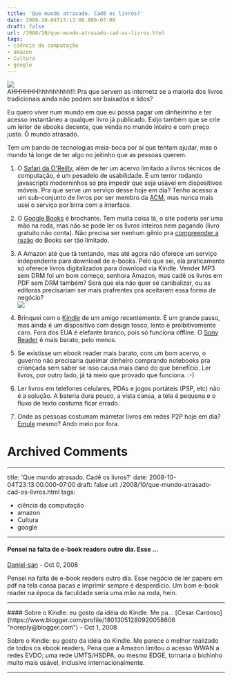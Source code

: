 ```yaml
---
title: 'Que mundo atrasado. Cadê os livros?'
date: 2008-10-04T23:13:00.000-07:00
draft: false
url: /2008/10/que-mundo-atrasado-cad-os-livros.html
tags: 
- ciência da computação
- amazon
- Cultura
- google
---
```


[![](http://farm3.static.flickr.com/2407/2250445158_42e24b2859_m.jpg)](http://farm3.static.flickr.com/2407/2250445158_42e24b2859_m.jpg)  
AHHHHHHhhhhhhhhh!!! Pra que servem as internetz se a maioria dos livros tradicionais ainda não podem ser baixados e lidos?  
  
Eu quero viver num mundo em que eu possa pagar um dinheirinho e ter acesso instantâneo a qualquer livro já publicado. Exijo também que se crie um leitor de ebooks decente, que venda no mundo inteiro e com preço justo. Ô mundo atrasado.  
  
Tem um bando de tecnologias meia-boca por aí que tentam ajudar, mas o mundo tá longe de ter algo no jeitinho que as pessoas querem.  
  
1) O [Safari da O'Reilly](http://safari.oreilly.com), além de ter um acervo limitado a livros técnicos de computação, é um pesadelo de usabilidade. É um terror rodando javascripts moderninhos só pra impedir que seja usável em dispositivos móveis. Pra que serve um serviço desse hoje em dia? Tenho acesso a um sub-conjunto de livros por ser membro da [ACM](http://www.acm.org), mas nunca mais usei o serviço por birra com a interface.  
  
2) O [Google Books](http://books.google.com) é brochante. Tem muita coisa lá, o site poderia ser uma mão na roda, mas não se pode ler os livros inteiros nem pagando (livro gratuito não conta). Não precisa ser nenhum gênio pra [compreender a razão](http://books.google.com/support/bin/answer.py?answer=43729&topic=9259&hl=en) do Books ser tão limitado.  
  
2) A Amazon até que tá tentando, mas até agora não oferece um serviço independente para download de e-books. Pelo que sei, ela praticamente só oferece livros digitalizados para download via Kindle. Vender MP3 sem DRM foi um bom começo, senhora Amazon, mas cadê os livros em PDF sem DRM também? Será que ela não quer se canibalizar, ou as editoras precisariam ser mais prafrentex pra aceitarem essa forma de negócio?  
[![](http://farm3.static.flickr.com/2058/2075494081_ee8cdabc22_m.jpg)](http://farm3.static.flickr.com/2058/2075494081_ee8cdabc22_m.jpg)  
  
3) Brinquei com o [Kindle](http://br.youtube.com/watch?v=GAf4vxGEOAo) de um amigo recentemente. É um grande passo, mas ainda é um dispositivo com design tosco, lento e proibitivamente caro. Fora dos EUA é elefante branco, pois só funciona offline. O [Sony Reader](http://www.google.com.br/url?sa=t&source=web&ct=res&cd=9&url=http%3A%2F%2Fen.wikipedia.org%2Fwiki%2FSony_Reader&ei=WmroSOr8GKCc8gTZ_O2ZDA&usg=AFQjCNHtZ90raCTVgdNiyUMUYIsTubBNWw&sig2=X1j4pwxz4AsUOjyf_TkqOQ) é mais barato, pelo menos.  
  
4) Se existisse um ebook reader mais barato, com um bom acervo, o guverno não precisaria queimar dinheiro comprando notebooks pra criançada sem saber se isso causa mais dano do que benefício. Ler livros, por outro lado, já tá meio que provado que funciona. :-)  
  
5) Ler livros em telefones celulares, PDAs e jogos portáteis (PSP, etc) não é a solução. A bateria dura pouco, a vista cansa, a tela é pequena e o fluxo de texto costuma ficar errado.  
  
5) Onde as pessoas costumam marretar livros em redes P2P hoje em dia? [Emule](http://www.emule-project.net) mesmo? Ando meio por fora.
# Archived Comments
---
title: 'Que mundo atrasado. Cadê os livros?'
date: 2008-10-04T23:13:00.000-07:00
draft: false
url: /2008/10/que-mundo-atrasado-cad-os-livros.html
tags: 
- ciência da computação
- amazon
- Cultura
- google
---

#### Pensei na falta de e-book readers outro dia. Esse ...
[Daniel-san](https://www.blogger.com/profile/17460580926391155192 "noreply@blogger.com") - <time datetime="2008-10-05T01:28:00.000-07:00">Oct 0, 2008</time>

Pensei na falta de e-book readers outro dia. Esse negócio de ler papers em pdf na tela cansa pacas e imprimir sempre é desperdício. Um bom e-book reader na época da faculdade seria uma mão na roda, hein.
<hr />
#### Sobre o Kindle: eu gosto da idéia do Kindle. Me pa...
[Cesar Cardoso](https://www.blogger.com/profile/18013051280920058606 "noreply@blogger.com") - <time datetime="2008-10-05T16:23:00.000-07:00">Oct 1, 2008</time>

Sobre o Kindle: eu gosto da idéia do Kindle. Me parece o melhor realizado de todos os ebook readers. Pena que a Amazon limitou o acesso WWAN a redes EVDO; uma rede UMTS/HSDPA, ou mesmo EDGE, tornaria o bichinho muito mais usável, inclusive internacionalmente.
<hr />
